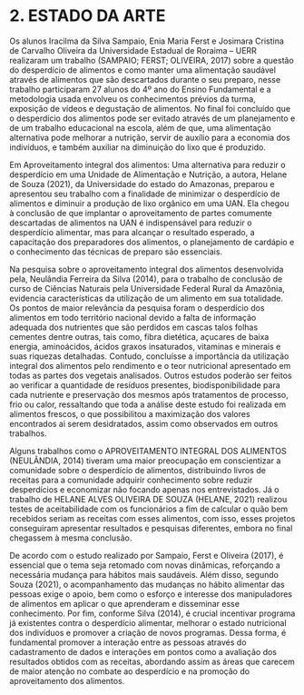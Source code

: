 # 2. ESTADO DA ARTE
Os alunos Iracilma da Silva Sampaio, Enia Maria Ferst e Josimara Cristina de Carvalho Oliveira da Universidade Estadual de Roraima – UERR realizaram um trabalho (SAMPAIO; FERST; OLIVEIRA, 2017) sobre a questão do desperdício de alimentos e como manter uma alimentação saudável através de alimentos que são descartados durante o seu preparo, nesse trabalho participaram  27 alunos do 4º ano do Ensino Fundamental e a metodologia usada envolveu os conhecimentos prévios da turma, exposição de vídeos e degustação de alimentos. No final foi concluído que o desperdício dos alimentos pode ser evitado através de um planejamento e de um trabalho educacional na escola, além de que, uma alimentação alternativa pode melhorar a nutrição, servir de auxílio para a economia dos indivíduos, e também auxiliar na diminuição do lixo que é produzido.
  
Em Aproveitamento integral dos alimentos: Uma alternativa para reduzir o desperdício em uma Unidade de Alimentação e Nutrição, a autora, Helane de Souza (2021), da Universidade do estado do Amazonas, preparou e apresentou seu trabalho com a finalidade de minimizar o desperdício de alimentos e diminuir a produção de lixo orgânico em uma UAN. Ela chegou à conclusão de que implantar o aproveitamento de partes comumente descartadas de alimentos na UAN é indispensável para reduzir o desperdício alimentar, mas para alcançar o resultado esperado, a capacitação dos preparadores dos alimentos, o planejamento de cardápio e o conhecimento das técnicas de preparo são essenciais.

Na pesquisa sobre o aproveitamento integral dos alimentos desenvolvida pela, Neulândia Ferreira da Silva (2014), para o trabalho de conclusão de curso de Ciências Naturais pela Universidade Federal Rural da Amazônia, evidencia características da utilização de um alimento em sua totalidade. Os pontos de maior relevância da pesquisa foram o desperdício dos alimentos em todo território nacional devido a falta de informação adequada dos nutrientes que são perdidos em cascas talos folhas cementes dentre outras, tais como, fibra dietética, açucares de baixa energia, aminoácidos, ácidos graxos insaturados, vitaminas e minerais e suas riquezas detalhadas. Contudo, concluísse a importância da utilização integral dos alimentos pelo rendimento e o teor nutricional apresentado em todas as partes dos vegetais analisados. Outros estudos poderão ser feitos ao verificar a quantidade de resíduos presentes, biodisponibilidade para cada nutriente e preservação dos mesmos após tratamentos de processo, frio ou calor, ressaltando que toda a análise deste estudo foi realizada em alimentos frescos, o que possibilitou a maximização dos valores encontrados ai serem desidratados, assim como observados em outros trabalhos. 

Alguns trabalhos como o APROVEITAMENTO INTEGRAL DOS ALIMENTOS (NEULÂNDIA, 2014) tiveram uma maior preocupação em conscientizar a comunidade sobre o desperdício de alimentos, distribuindo livros de receitas para a comunidade adquirir conhecimento sobre reduzir desperdícios e economizar não focando apenas nos entrevistados.
Já o trabalho de HELANE ALVES OLIVEIRA DE SOUZA (HELANE, 2021) realizou testes de aceitabilidade com os funcionários a fim de calcular o quão bem recebidos seriam as receitas com esses alimentos, com isso, esses projetos conseguiram apresentar resultados e pesquisas diferentes, embora no final chegassem à mesma conclusão.

De acordo com o estudo realizado por Sampaio, Ferst e Oliveira (2017), é essencial que o tema seja retomado com novas dinâmicas, reforçando a necessária mudança para hábitos mais saudáveis. Além disso, segundo Souza (2021), o acompanhamento das mudanças no hábito alimentar das pessoas exige o apoio, bem como o esforço e interesse dos manipuladores de alimentos em aplicar o que aprenderam e disseminar esse conhecimento. Por fim, conforme Silva (2014), é crucial incentivar programa já existentes contra o desperdício alimentar, melhorar o estado nutricional dos indivíduos e promover a criação de novos programas. Dessa forma, é fundamental promover a interação entre as pessoas através do cadastramento de dados e interações em pontos como a avaliação dos resultados obtidos com as receitas, abordando assim as áreas que carecem de maior atenção no combate ao desperdício e na promoção do aproveitamento dos alimentos.

